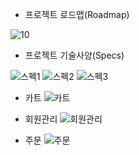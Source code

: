 - 프로젝트 로드맵(Roadmap)

![10](https://user-images.githubusercontent.com/105896884/169459503-79ccdc7a-f9e0-426c-8e1d-4b6c03bf85ea.PNG)

- 프로젝트 기술사양(Specs)

![스펙1](https://user-images.githubusercontent.com/105896884/169459345-8a82b2b0-2ce1-4987-a71e-eba4cb5185b8.PNG)
![스펙2](https://user-images.githubusercontent.com/105896884/169459391-2d150bbf-4a53-49dd-bc47-adbd7ad1010b.PNG)
![스펙3](https://user-images.githubusercontent.com/105896884/169459395-11a720d5-f010-4628-830e-4ad8f0ffdf0c.PNG)

- 카트
![카트](https://user-images.githubusercontent.com/105896884/169461827-01673522-e209-40a9-8134-ced6cfafa41b.PNG)

- 회원관리
![회원관리](https://user-images.githubusercontent.com/105896884/169461841-277803ff-5a65-4647-a91b-6b56628a81b5.PNG)

- 주문
![주문](https://user-images.githubusercontent.com/105896884/169461848-e9f0ecd8-4d6a-402c-b39a-716db18bedda.PNG)

